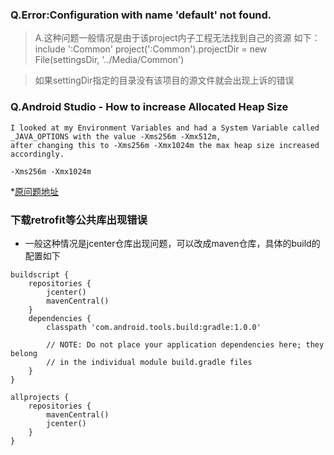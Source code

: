 ### Q.Error:Configuration with name 'default' not found.
> A.这种问题一般情况是由于该project内子工程无法找到自己的资源
> 如下：
> include ':Common'
> project(':Common').projectDir = new File(settingsDir, '../Media/Common')

> 如果settingDir指定的目录没有该项目的源文件就会出现上诉的错误

### Q.Android Studio - How to increase Allocated Heap Size
    I looked at my Environment Variables and had a System Variable called _JAVA_OPTIONS with the value -Xms256m -Xmx512m, 
    after changing this to -Xms256m -Xmx1024m the max heap size increased accordingly. 
```
-Xms256m -Xmx1024m

```
*[原问题地址](http://stackoverflow.com/questions/18723755/android-studio-how-to-increase-allocated-heap-size)


### 下载retrofit等公共库出现错误
* 一般这种情况是jcenter仓库出现问题，可以改成maven仓库，具体的build的配置如下

```
buildscript {
    repositories {
        jcenter()
        mavenCentral()
    }
    dependencies {
        classpath 'com.android.tools.build:gradle:1.0.0'

        // NOTE: Do not place your application dependencies here; they belong
        // in the individual module build.gradle files
    }
}

allprojects {
    repositories {
        mavenCentral()
        jcenter()
    }
}

```
